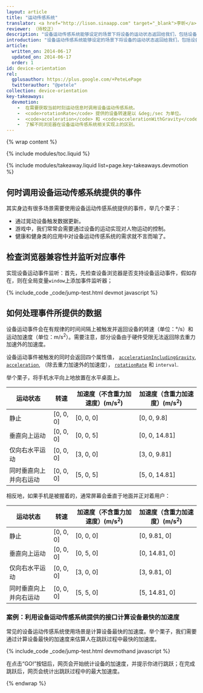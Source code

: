```yaml
---
layout: article
title: "运动传感系统"
translator: <a href="http://lison.sinaapp.com" target="_blank">李昕</a>
reviewer: （待校正）
description: "设备运动传感系统能够设定的场景下将设备的运动状态返回给我们，包括设备运动加速度和转速。"
introduction: "设备运动传感系统能够设定的场景下将设备的运动状态返回给我们，包括设备运动加速度和转速。"
article:
  written_on: 2014-06-17
  updated_on: 2014-06-17
  order: 1
id: device-orientation
rel:
  gplusauthor: https://plus.google.com/+PeteLePage
  twitterauthor: "@petele"
collection: device-orientation
key-takeaways:
  devmotion:
    -  在需要获取当前时刻运动信息时调用设备运动传感系统。
    -  <code>rotationRate</code> 提供的设备转速是以 &deg;/sec 为单位。
    -  <code>acceleration</code> 和 <code>accelerationWithGravity</code> 提供的设备运动加速度是以 m/sec<sup>2</sup> 为单位。
    -  了解不同浏览器在设备运动传感系统相关实现上的区别。
---
```


{% wrap content %}

{% include modules/toc.liquid %}

{% include modules/takeaway.liquid list=page.key-takeaways.devmotion %}

## 何时调用设备运动传感系统提供的事件

其实身边有很多场景需要使用设备运动传感系统提供的事件，举几个栗子：

<ul>
  <li>通过晃动设备触发数据更新。</li>
  <li>游戏中，我们常常会需要通过设备的运动实现对人物运动的控制。</li>
  <li>健康和健身类的应用中对设备运动传感系统的需求就不言而喻了。</li>
</ul>

## 检查浏览器兼容性并监听对应事件

实现设备运动事件监听：首先，先检查设备浏览器是否支持设备运动事件，假如存在，则在全局变量`window`上添加事件监听器；

{% include_code _code/jump-test.html devmot javascript %}

## 如何处理事件所提供的数据

设备运动事件会在有规律的时间间隔上被触发并返回设备的转速（单位：&deg;/s）和运动加速度（单位：m/s<sup>2</sup>）。需要注意，部分设备由于硬件受限无法返回除去重力加速外的加速度。

设备运动事件被触发的同时会返回四个属性值，
<a href="index.html#device-frame-coordinate">`accelerationIncludingGravity`</a>,
<a href="index.html#device-frame-coordinate">`acceleration`</a>,
（除去重力加速外的加速度），
<a href="index.html#rotation-data">`rotationRate`</a> 和 `interval`.

举个栗子，将手机水平向上地放置在水平桌面上。

<table class="table-4">
  <colgroup>
    <col span="1">
    <col span="1">
    <col span="1">
    <col span="1">
  </colgroup>
  <thead>
    <tr>
      <th data-th="State">运动状态</th>
      <th data-th="Rotation">转速</th>
      <th data-th="Acceleration (m/s<sup>2</sup>)">加速度（不含重力加速度）(m/s<sup>2</sup>)</th>
      <th data-th="Acceleration with gravity (m/s<sup>2</sup>)">加速度（含重力加速度）(m/s<sup>2</sup>)</th>
    </tr>
  </thead>
  <tbody>
    <tr>
      <td data-th="State">静止</td>
      <td data-th="Rotation">[0, 0, 0]</td>
      <td data-th="Acceleration">[0, 0, 0]</td>
      <td data-th="Acceleration with gravity">[0, 0, 9.8]</td>
    </tr>
    <tr>
      <td data-th="State">垂直向上运动</td>
      <td data-th="Rotation">[0, 0, 0]</td>
      <td data-th="Acceleration">[0, 0, 5]</td>
      <td data-th="Acceleration with gravity">[0, 0, 14.81]</td>
    </tr>
    <tr>
      <td data-th="State">仅向右水平运动</td>
      <td data-th="Rotation">[0, 0, 0]</td>
      <td data-th="Acceleration">[3, 0, 0]</td>
      <td data-th="Acceleration with gravity">[3, 0, 9.81]</td>
    </tr>
    <tr>
      <td data-th="State">同时垂直向上并向右运动</td>
      <td data-th="Rotation">[0, 0, 0]</td>
      <td data-th="Acceleration">[5, 0, 5]</td>
      <td data-th="Acceleration with gravity">[5, 0, 14.81]</td>
    </tr>
  </tbody>
</table>

相反地，如果手机是被握着的，通常屏幕会垂直于地面并正对着用户：

<table class="table-4">
  <colgroup>
    <col span="1">
    <col span="1">
    <col span="1">
    <col span="1">
  </colgroup>
  <thead>
    <tr>
      <th data-th="State">运动状态</th>
      <th data-th="Rotation">转速</th>
      <th data-th="Acceleration (m/s<sup>2</sup>)">加速度（不含重力加速度）(m/s<sup>2</sup>)</th>
      <th data-th="Acceleration with gravity (m/s<sup>2</sup>)">加速度（含重力加速度）(m/s<sup>2</sup>)</th>
    </tr>
  </thead>
  <tbody>
    <tr>
      <td data-th="State">静止</td>
      <td data-th="Rotation">[0, 0, 0]</td>
      <td data-th="Acceleration">[0, 0, 0]</td>
      <td data-th="Acceleration with gravity">[0, 9.81, 0]</td>
    </tr>
    <tr>
      <td data-th="State">垂直向上运动</td>
      <td data-th="Rotation">[0, 0, 0]</td>
      <td data-th="Acceleration">[0, 5, 0]</td>
      <td data-th="Acceleration with gravity">[0, 14.81, 0]</td>
    </tr>
    <tr>
      <td data-th="State">仅向右水平运动</td>
      <td data-th="Rotation">[0, 0, 0]</td>
      <td data-th="Acceleration">[3, 0, 0]</td>
      <td data-th="Acceleration with gravity">[3, 9.81, 0]</td>
    </tr>
    <tr>
      <td data-th="State">同时垂直向上并向右运动</td>
      <td data-th="Rotation">[0, 0, 0]</td>
      <td data-th="Acceleration">[5, 5, 0]</td>
      <td data-th="Acceleration with gravity">[5, 14.81, 0]</td>
    </tr>
  </tbody>
</table>

### 案例：利用设备运动传感系统提供的接口计算设备最快的加速度

常见的设备运动传感系统使用场景是计算设备最快的加速度。举个栗子，我们需要通过计算设备最快的加速度来估算人在跳跃过程中最快的加速度。

{% include_code _code/jump-test.html devmothand javascript %}

在点击“GO!”按钮后，网页会开始统计设备的加速度，并提示你进行跳跃；在完成跳跃后，网页会统计出跳跃过程中的最大加速度。

{% endwrap %}
